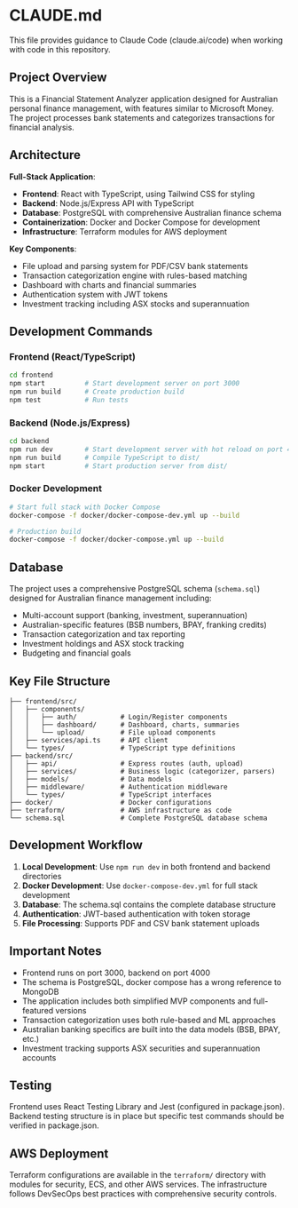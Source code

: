 # CLAUDE.md

This file provides guidance to Claude Code (claude.ai/code) when working with code in this repository.

## Project Overview

This is a Financial Statement Analyzer application designed for Australian personal finance management, with features similar to Microsoft Money. The project processes bank statements and categorizes transactions for financial analysis.

## Architecture

**Full-Stack Application**:
- **Frontend**: React with TypeScript, using Tailwind CSS for styling
- **Backend**: Node.js/Express API with TypeScript
- **Database**: PostgreSQL with comprehensive Australian finance schema
- **Containerization**: Docker and Docker Compose for development
- **Infrastructure**: Terraform modules for AWS deployment

**Key Components**:
- File upload and parsing system for PDF/CSV bank statements
- Transaction categorization engine with rules-based matching
- Dashboard with charts and financial summaries
- Authentication system with JWT tokens
- Investment tracking including ASX stocks and superannuation

## Development Commands

### Frontend (React/TypeScript)
```bash
cd frontend
npm start          # Start development server on port 3000
npm run build      # Create production build
npm test           # Run tests
```

### Backend (Node.js/Express)
```bash
cd backend
npm run dev        # Start development server with hot reload on port 4000
npm run build      # Compile TypeScript to dist/
npm start          # Start production server from dist/
```

### Docker Development
```bash
# Start full stack with Docker Compose
docker-compose -f docker/docker-compose-dev.yml up --build

# Production build
docker-compose -f docker/docker-compose.yml up --build
```

## Database

The project uses a comprehensive PostgreSQL schema (`schema.sql`) designed for Australian finance management including:
- Multi-account support (banking, investment, superannuation)
- Australian-specific features (BSB numbers, BPAY, franking credits)
- Transaction categorization and tax reporting
- Investment holdings and ASX stock tracking
- Budgeting and financial goals

## Key File Structure

```
├── frontend/src/
│   ├── components/
│   │   ├── auth/           # Login/Register components
│   │   ├── dashboard/      # Dashboard, charts, summaries
│   │   └── upload/         # File upload components
│   ├── services/api.ts     # API client
│   └── types/              # TypeScript type definitions
├── backend/src/
│   ├── api/                # Express routes (auth, upload)
│   ├── services/           # Business logic (categorizer, parsers)
│   ├── models/             # Data models
│   ├── middleware/         # Authentication middleware
│   └── types/              # TypeScript interfaces
├── docker/                 # Docker configurations
├── terraform/              # AWS infrastructure as code
└── schema.sql              # Complete PostgreSQL database schema
```

## Development Workflow

1. **Local Development**: Use `npm run dev` in both frontend and backend directories
2. **Docker Development**: Use `docker-compose-dev.yml` for full stack development
3. **Database**: The schema.sql contains the complete database structure
4. **Authentication**: JWT-based authentication with token storage
5. **File Processing**: Supports PDF and CSV bank statement uploads

## Important Notes

- Frontend runs on port 3000, backend on port 4000
- The schema is PostgreSQL, docker compose has a wrong reference to MongoDB
- The application includes both simplified MVP components and full-featured versions
- Transaction categorization uses both rule-based and ML approaches
- Australian banking specifics are built into the data models (BSB, BPAY, etc.)
- Investment tracking supports ASX securities and superannuation accounts

## Testing

Frontend uses React Testing Library and Jest (configured in package.json). Backend testing structure is in place but specific test commands should be verified in package.json.

## AWS Deployment

Terraform configurations are available in the `terraform/` directory with modules for security, ECS, and other AWS services. The infrastructure follows DevSecOps best practices with comprehensive security controls.